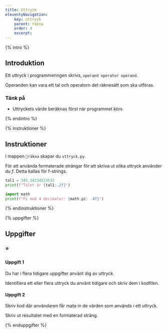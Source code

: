 ```yaml
---
title: Uttryck
eleventyNavigation:
    key: uttryck
    parent: räkna
    order: 4
    excerpt: 
---
```


{% intro %}

## Introduktion

Ett uttryck i programmeringen skrivs,
```operand operator operand```.

Operanden kan vara ett tal och operatorn det räknesätt som ska utföras.

### Tänk på
- Uttryckets värde beräknas först när programmet körs

{% endintro %}

{% instruktioner %}

## Instruktioner

I mappen ```📁räkna``` skapar du ```uttryck.py```.

För att använda formaterade strängar för att skriva ut olika uttryck använder du *f*. Detta kallas för f-strings.

```python
tal1 = 345.34234523532
print(f"Talet är {tal1:.2f}")

import math
print(f"Pi med 4 decimaler: {math.pi: .4f}")
```

{% endinstruktioner %}

{% uppgifter %}

## Uppgifter
### ⭐
#### Uppgift 1

Du har i flera tidigare uppgifter använt dig av uttryck.

Identifiera ett eller flera uttryck du använt tidigare och skriv dem i kodfilen.

#### Uppgift 2

Skriv kod där användaren får mata in de värden som används i ett uttryck.

Skriv ut resultatet med en formaterad sträng.

{% enduppgifter %}